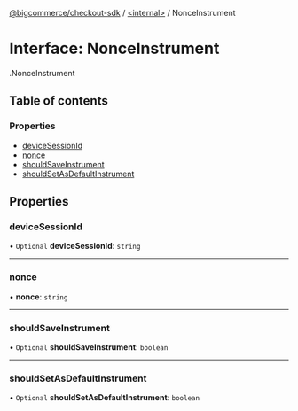 [@bigcommerce/checkout-sdk](../README.md) / [<internal\>](../modules/internal_.md) / NonceInstrument

# Interface: NonceInstrument

[<internal>](../modules/internal_.md).NonceInstrument

## Table of contents

### Properties

- [deviceSessionId](internal_.NonceInstrument.md#devicesessionid)
- [nonce](internal_.NonceInstrument.md#nonce)
- [shouldSaveInstrument](internal_.NonceInstrument.md#shouldsaveinstrument)
- [shouldSetAsDefaultInstrument](internal_.NonceInstrument.md#shouldsetasdefaultinstrument)

## Properties

### deviceSessionId

• `Optional` **deviceSessionId**: `string`

___

### nonce

• **nonce**: `string`

___

### shouldSaveInstrument

• `Optional` **shouldSaveInstrument**: `boolean`

___

### shouldSetAsDefaultInstrument

• `Optional` **shouldSetAsDefaultInstrument**: `boolean`
